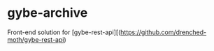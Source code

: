 # gybe-archive

Front-end solution for [gybe-rest-api][(https://github.com/drenched-moth/gybe-rest-api)
